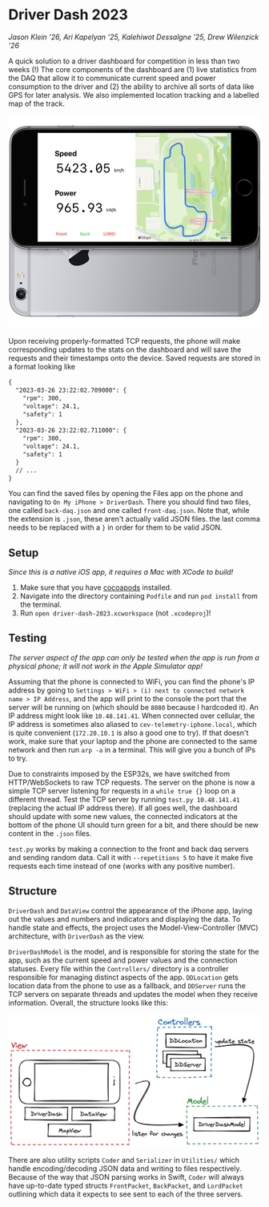 # Driver Dash 2023

_Jason Klein '26, Ari Kapelyan '25, Kalehiwot Dessalgne '25, Drew Wilenzick '26_

A quick solution to a driver dashboard for competition in less than two weeks (!) The core components of the dashboard are (1) live statistics from the DAQ that allow it to communicate current speed and power consumption to the driver and (2) the ability to archive all sorts of data like GPS for later analysis. We also implemented location tracking and a labelled map of the track.

![Render of iPhone app](./media/render.png)

Upon receiving properly-formatted TCP requests, the phone will make corresponding updates to the stats on the dashboard and will save the requests and their timestamps onto the device. Saved requests are stored in a format looking like

```jsonc
{
  "2023-03-26 23:22:02.709000": {
    "rpm": 300,
    "voltage": 24.1,
    "safety": 1
  },
  "2023-03-26 23:22:02.711000": {
    "rpm": 300,
    "voltage": 24.1,
    "safety": 1
  }
  // ...
}
```

You can find the saved files by opening the Files app on the phone and navigating to `On My iPhone > DriverDash`. There you should find two files, one called `back-daq.json` and one called `front-daq.json`. Note that, while the extension is `.json`, these aren't actually valid JSON files. the last comma needs to be replaced with a `}` in order for them to be valid JSON.

## Setup

_Since this is a native iOS app, it requires a Mac with XCode to build!_

1. Make sure that you have [cocoapods](https://guides.cocoapods.org/using/getting-started.html#installation) installed.
2. Navigate into the directory containing `Podfile` and run `pod install` from the terminal.
3. Run `open driver-dash-2023.xcworkspace` (not `.xcodeproj`)!

## Testing

_The server aspect of the app can only be tested when the app is run from a physical phone; it will not work in the Apple Simulator app!_

Assuming that the phone is connected to WiFi, you can find the phone's IP address by going to `Settings > WiFi > (i) next to connected network name > IP Address`, and the app will print to the console the port that the server will be running on (which should be `8080` because I hardcoded it). An IP address might look like `10.48.141.41`. When connected over cellular, the IP address is sometimes also aliased to `cev-telemetry-iphone.local`, which is quite convenient (`172.20.10.1` is also a good one to try). If that doesn't work, make sure that your laptop and the phone are connected to the same network and then run `arp -a` in a terminal. This will give you a bunch of IPs to try.

Due to constraints imposed by the ESP32s, we have switched from HTTP/WebSockets to raw TCP requests. The server on the phone is now a simple TCP server listening for requests in a `while true {}` loop on a different thread. Test the TCP server by running `test.py 10.48.141.41` (replacing the actual IP address there). If all goes well, the dashboard should update with some new values, the connected indicators at the bottom of the phone UI should turn green for a bit, and there should be new content in the `.json` files.

`test.py` works by making a connection to the front and back daq servers and sending random data. Call it with `--repetitions 5` to have it make five requests each time instead of one (works with any positive number).

## Structure

`DriverDash` and `DataView` control the appearance of the iPhone app, laying out the values and numbers and indicators and displaying the data. To handle state and effects, the project uses the Model-View-Controller (MVC) architecture, with `DriverDash` as the view.

`DriverDashModel` is the model, and is responsible for storing the state for the app, such as the current speed and power values and the connection statuses. Every file within the `Controllers/` directory is a controller responsible for managing distinct aspects of the app. `DDLocation` gets location data from the phone to use as a fallback, and `DDServer` runs the TCP servers on separate threads and updates the model when they receive information. Overall, the structure looks like this:

![Illustration of MVC structure](./media/mvc.png)

There are also utility scripts `Coder` and `Serializer` in `Utilities/` which handle encoding/decoding JSON data and writing to files respectively. Because of the way that JSON parsing works in Swift, `Coder` will always have up-to-date typed structs `FrontPacket`, `BackPacket`, and `LordPacket` outlining which data it expects to see sent to each of the three servers.
